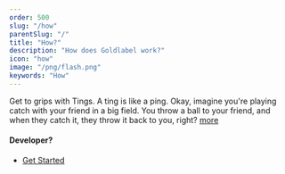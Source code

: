 ```yaml
---
order: 500
slug: "/how"
parentSlug: "/"
title: "How?"
description: "How does Goldlabel work?"
icon: "how"
image: "/png/flash.png"
keywords: "How"
---
```

Get to grips with Tings. A ting is like a ping. Okay, imagine you're playing catch with your friend in a big field. You throw a ball to your friend, and when they catch it, they throw it back to you, right? [more](/how/what-is-a-ping)

#### Developer?

- [Get Started](/how/get-started)
